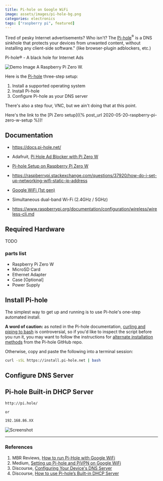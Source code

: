 ```yaml
---
title: Pi-hole on Google WiFi
image: assets/images/pi-hole-bg.png
categories: electronics
tags: ["raspberry pi", featured]
---
```


Tired of pesky Internet advertisements? Who isn't? The [Pi-hole](https://pi-hole.net/)<sup>®</sup> is a DNS sinkhole that protects your devices from unwanted content, without installing any client-side software." (like browser-plugin adblockers, etc.)

Pi-hole® - A black hole for Internet Ads

<img class="img-fluid" src="/assets/images/pi-zero-5.png" alt="Demo Image">
<span class="caption text-muted">A Raspberry Pi Zero W.</span>

Here is the [Pi-hole](https://pi-hole.net/) three-step setup:

1. Install a supported operating system
2. Install Pi-hole
3. Configure Pi-hole as your DNS server

There's also a step four, VNC, but we ain't doing that at this point.

Here's the link to the [Pi Zero setup]({% post_url 2020-05-20-raspberry-pi-zero-w-setup %})!

## Documentation

- https://docs.pi-hole.net/

- Adafruit, [Pi Hole Ad Blocker with Pi Zero W](https://learn.adafruit.com/pi-hole-ad-blocker-with-pi-zero-w/install-pi-hole)

- [Pi-hole Setup on Raspberry Pi Zero W](http://blog.deadlypenguin.com/blog/2019/02/11/pi-hole-setup-raspberry-pi-zero/)

- https://raspberrypi.stackexchange.com/questions/37920/how-do-i-set-up-networking-wifi-static-ip-address

- [Google WiFi (1st gen)](https://store.google.com/product/google_wifi_first_gen)

- Simultaneous dual-band Wi-Fi (2.4GHz / 5GHz)

- https://www.raspberrypi.org/documentation/configuration/wireless/wireless-cli.md

## Required Hardware

TODO

### parts list

- Raspberry Pi Zero W
- MicroSD Card
- Ethernet Adapter
- Case [Optional]
- Power Supply

## Install Pi-hole

The simplest way to get up and running is to use Pi-hole's one-step automated install.

**A word of caution:** as noted in the Pi-hole documentation, [curling and piping to bash](https://pi-hole.net/2016/07/25/curling-and-piping-to-bash) is controversial, so if you'd like to inspect the script before you run it, you may want to follow the instructions for [alternate installation methods](https://github.com/pi-hole/pi-hole/#alternative-install-methods) from the Pi-hole GitHub repo.

Otherwise, copy and paste the following into a terminal session:

```bash
curl -sSL https://install.pi-hole.net | bash
```

## Configure DNS Server

## Pi-hole Built-in DHCP Server

```bash
http://pi.hole/

or

192.168.86.XX
```

![Screenshot](https://piholenet.b-cdn.net/wp-content/uploads/2018/12/Screenshot-2018-12-19-17.39.58.png)

---

### References

1. MBR Reviews, [How to run Pi-Hole with Google WiFi](https://www.mbreviews.com/pi-hole-google-wifi-raspberry-pi/)
1. Medium, [Setting up Pi-hole and PiVPN on Google WiFi](https://medium.com/@patrikmarin/setting-up-pi-hole-and-pivpn-on-google-wifi-2e8a86947931)
1. Discourse, [Configuring Your Device's DNS Server](https://discourse.pi-hole.net/t/how-do-i-configure-my-devices-to-use-pi-hole-as-their-dns-server/245)
1. Discourse, [How to use Pi-hole’s Built-in DHCP Server](https://discourse.pi-hole.net/t/how-do-i-use-pi-holes-built-in-dhcp-server-and-why-would-i-want-to/3026)
